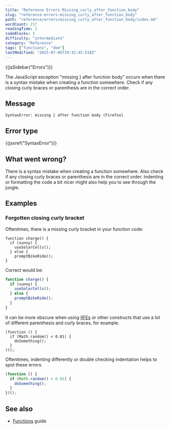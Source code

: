 ```yaml
---
title: "Reference Errors Missing_curly_after_function_body"
slug: "reference-errors-missing_curly_after_function_body"
path: "reference/errors/missing_curly_after_function_body/index.md"
wordCount: 217
readingTime: 2
codeBlocks: 5
difficulty: "intermediate"
category: "Reference"
tags: ["functions", "dom"]
lastModified: "2025-07-06T19:32:45.518Z"
---
```



{{jsSidebar("Errors")}}

The JavaScript exception "missing } after function body" occurs when there is a syntax
mistake when creating a function somewhere. Check if any closing curly braces or
parenthesis are in the correct order.

## Message

```plain
SyntaxError: missing } after function body (Firefox)
```

## Error type

{{jsxref("SyntaxError")}}

## What went wrong?

There is a syntax mistake when creating a function somewhere. Also check if any closing
curly braces or parenthesis are in the correct order. Indenting or formatting the code
a bit nicer might also help you to see through the jungle.

## Examples

### Forgotten closing curly bracket

Oftentimes, there is a missing curly bracket in your function code:

```js-nolint example-bad
function charge() {
  if (sunny) {
    useSolarCells();
  } else {
    promptBikeRide();
}
```

Correct would be:

```js example-good
function charge() {
  if (sunny) {
    useSolarCells();
  } else {
    promptBikeRide();
  }
}
```

It can be more obscure when using [IIFEs](/en-US/docs/Glossary/IIFE) or other constructs that use
a lot of different parenthesis and curly braces, for example.

```js-nolint example-bad
(function () {
  if (Math.random() < 0.01) {
    doSomething();
  }
)();
```

Oftentimes, indenting differently or double checking indentation helps to spot these
errors.

```js example-good
(function () {
  if (Math.random() < 0.01) {
    doSomething();
  }
})();
```

## See also

- [Functions](/en-US/docs/Web/JavaScript/Guide/Functions) guide
